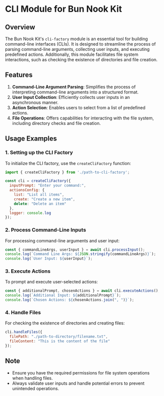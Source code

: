# CLI Module for Bun Nook Kit

## Overview

The Bun Nook Kit's `cli-factory` module is an essential tool for building command-line interfaces (CLIs). It is designed to streamline the process of parsing command-line arguments, collecting user inputs, and executing predefined actions. Additionally, this module facilitates file system interactions, such as checking the existence of directories and file creation.

## Features

1. **Command-Line Argument Parsing**: Simplifies the process of interpreting command-line arguments into a structured format.
2. **User Input Collection**: Efficiently collects user inputs in an asynchronous manner.
3. **Action Selection**: Enables users to select from a list of predefined actions.
4. **File Operations**: Offers capabilities for interacting with the file system, including directory checks and file creation.

## Usage Examples

### 1. Setting up the CLI Factory

To initialize the CLI factory, use the `createCliFactory` function:

```javascript
import { createCliFactory } from './path-to-cli-factory';

const cli = createCliFactory({
  inputPrompt: "Enter your command:",
  actionsConfig: {
    list: "List all items",
    create: "Create a new item",
    delete: "Delete an item"
  },
  logger: console.log
});
```

### 2. Process Command-Line Inputs

For processing command-line arguments and user input:

```javascript
const { commandLineArgs, userInput } = await cli.processInput();
console.log(`Command Line Args: ${JSON.stringify(commandLineArgs)}`);
console.log(`User Input: ${userInput}`);
```

### 3. Execute Actions

To prompt and execute user-selected actions:

```javascript
const { additionalPrompt, chosenActions } = await cli.executeActions();
console.log(`Additional Input: ${additionalPrompt}`);
console.log(`Chosen Actions: ${chosenActions.join(", ")}`);
```

### 4. Handle Files

For checking the existence of directories and creating files:

```javascript
cli.handleFiles({
  filePath: "./path-to-directory/filename.txt",
  fileContent: "This is the content of the file"
});
```

## Note

- Ensure you have the required permissions for file system operations when handling files.
- Always validate user inputs and handle potential errors to prevent unintended operations.